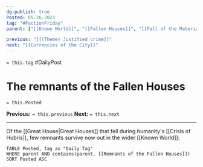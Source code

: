 ```yaml
---
dg-publish: true
Posted: 05.26.2023
tag: "#FactionFriday"
parent: ["[[Known World]]", "[[Fallen Houses]]", "[[Fall of the Materialists College]]", "[[Necromancer demons]]", "[[Fall of the Silver Wolves]]", "[[New Silver Age]]"]

previous: "[[(Theme) Justified crime]]"
next: "[[Currencies of the City]]"
---
```

`= this.tag` #DailyPost 
# The remnants of the Fallen Houses
`= this.Posted`

**Previous:** `= this.previous`
**Next:** `= this.next`

---

Of the [[Great House|Great Houses]] that fell during humanity's [[Crisis of Hubris]], few remnants survive now out in the wider [[Known World]]:
```dataview
TABLE Posted, tag as "Daily Tag"
WHERE parent AND contains(parent, [[Remnants of the Fallen Houses]])
SORT Posted ASC
```